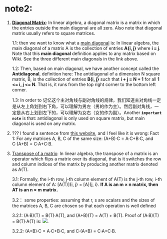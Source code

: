 # note2:

1. **[Diagonal Matrix](https://en.wikipedia.org/wiki/Diagonal_matrix)**: In linear algebra, a diagonal matrix is a matrix in which the entries outside the main diagonal are all zero. Also note that diagonal matrix usually refers to square matrices.

    1.1: then we want to know what a [main diagonal](https://en.wikipedia.org/wiki/Main_diagonal) is: In linear algebra, the main diagonal of a matrix A is the collection of entries **A{i, j}** where **i = j**. Note that this  **main diagonal** definition applies to any matrix based on Wiki. See the three different main diagonals in the link above.

    1.2: Then, based on main diagonal, we have another concept called the **Antidiagonal**, definition here: The antidiagonal of a dimension N square matrix, B, is the collection of entries **B{i, j}** such that **i + j = N + 1** for all **1 <= i, j <= N**. That is, it runs from the top right corner to the bottom left corner.

    1.3: In order to 记忆这个主对角线与副对角线的规律，我们知道主对角线一定是从左上角划到右下角，可以理解为男左（男的作为主）。然后副对角线，一定是从右上划到左下的，可以理解为女右（女的作为副）。Another **`important note`** is that: antidiagonal is only used on square matrix, but main diagonal is used on any matrix.

2. ??? I found a sentence from [this website](http://pi.math.cornell.edu/~mec/Winter2009/RalucaRemus/Lecture1/lecture1.html), and I feel like it is wrong: Fact 1: For any matrices A, B, C of the same size: (A+B)·C = A·C+B·C, and C·(A+B) = C·A+C·B.

3. [Transpose of a matrix](https://en.wikipedia.org/wiki/Transpose): In linear algebra, the transpose of a matrix is an operator which flips a matrix over its diagonal, that is it switches the row and column indices of the matrix by producing another matrix denoted as A(T).

    3.1: Formally, the i-th row, j-th column element of A(T) is the j-th row, i-th column element of A: [A(T)]{i, j} = [A]{j, i}. **If A is an m × n matrix, then AT is an n × m matrix.**

    3.2： some properties: assuming that r, s are scalars and the sizes of the matrices A, B, C are chosen so that each operation is well defined

    3.2.1: (A·B)(T) = B(T)·A(T), and (A+B)(T) = A(T) + B(T). Proof of (A·B)(T) = B(T)·A(T) is: ![](https://i.imgur.com/NcLLfFT.jpg). 

    3.2.2: (A+B)·C = A·C+B·C, and C·(A+B) = C·A+C·B.





    